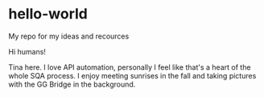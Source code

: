 # hello-world
My repo for my ideas and recources

Hi humans!

Tina here. I love API automation, personally I feel like that's a heart of the whole SQA process.
I enjoy meeting sunrises in the fall and taking pictures with the GG Bridge in the background.
